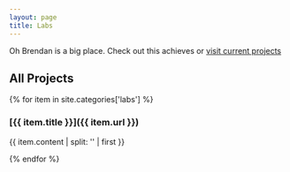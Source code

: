 ```yaml
---
layout: page
title: Labs
---
```


Oh Brendan is a big place. Check out this achieves or 
[visit current projects]({{site.base_url}}/labs)

## All Projects

{% for item in site.categories['labs'] %}

### [{{ item.title }}]({{ item.url }})
{{ item.content | split: '<!---more-->' | first }}

{% endfor %}
